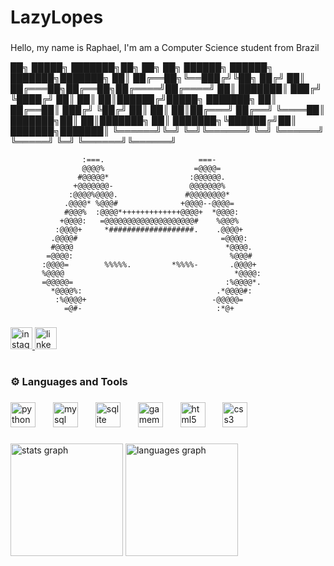 <h1 align="left">LazyLopes</h1>

###

<p align="left">Hello, my name is Raphael, I'm am a Computer Science student from Brazil</p>

██╗      █████╗ ███████╗██╗   ██╗    ██╗      ██████╗ ██████╗ ███████╗███████╗
██║     ██╔══██╗╚══███╔╝╚██╗ ██╔╝    ██║     ██╔═══██╗██╔══██╗██╔════╝██╔════╝
██║     ███████║  ███╔╝  ╚████╔╝     ██║     ██║   ██║██████╔╝█████╗  ███████╗
██║     ██╔══██║ ███╔╝    ╚██╔╝      ██║     ██║   ██║██╔═══╝ ██╔══╝  ╚════██║
███████╗██║  ██║███████╗   ██║       ███████╗╚██████╔╝██║     ███████╗███████║
╚══════╝╚═╝  ╚═╝╚══════╝   ╚═╝       ╚══════╝ ╚═════╝ ╚═╝     ╚══════╝╚══════╝
                                                                                                                 
                    :===.                     ===-                    
                    @@@@%                    =@@@@=                   
                   #@@@@@*                  :@@@@@@.                  
                  +@@@@@@@-                 @@@@@@@%                  
                 :@@@@%@@@@.               #@@@@@@@@*                 
                .@@@@* %@@@#              +@@@@--@@@@=                
                #@@@%  :@@@@*+++++++++++++@@@@+  *@@@@:               
               +@@@@:   =@@@@@@@@@@@@@@@@@@@@#    %@@@%               
              :@@@@+     *###################.    .@@@@+              
             .@@@@#                                =@@@@:             
             #@@@@                                  *@@@@.            
            =@@@@:                                   %@@@#            
           :@@@@=        %%%%%.         *%%%%-       .@@@@+           
           %@@@@                                      *@@@@:          
           =@@@@@=                                  :%@@@@*.          
             *@@@@%:                              .*@@@@#:            
              :%@@@@+                            -@@@@@=              
                =@#-                              :*@+                
                                                                      
                                                                                                                                          
                       

###

<div align="left">
  <a href="https://www.instagram.com/lazy_lopes/" target="_blank">
    <img src="https://img.shields.io/static/v1?message=Instagram&logo=instagram&label=&color=E4405F&logoColor=white&labelColor=&style=for-the-badge" height="35" alt="instagram logo"  />
  </a>
  <a href="https://www.linkedin.com/in/raphael-lopesdev/" target="_blank">
    <img src="https://img.shields.io/static/v1?message=LinkedIn&logo=linkedin&label=&color=0077B5&logoColor=white&labelColor=&style=for-the-badge" height="35" alt="linkedin logo"  />
  </a>
</div>

###

<h1 align="left"></h1>

###

<h3 align="left">⚙️ Languages and Tools</h3>

###

<div align="left">
  <img src="https://cdn.jsdelivr.net/gh/devicons/devicon/icons/python/python-original.svg" height="40" alt="python logo"  />
  <img width="20" />
  <img src="https://cdn.jsdelivr.net/gh/devicons/devicon/icons/mysql/mysql-original.svg" height="40" alt="mysql logo"  />
  <img width="20" />
  <img src="https://cdn.jsdelivr.net/gh/devicons/devicon/icons/sqlite/sqlite-original.svg" height="40" alt="sqlite logo"  />
  <img width="20" />
  <img src="https://skillicons.dev/icons?i=gamemakerstudio" height="40" alt="gamemakerstudio logo"  />
  <img width="20" />
  <img src="https://cdn.jsdelivr.net/gh/devicons/devicon/icons/html5/html5-original.svg" height="40" alt="html5 logo"  />
  <img width="20" />
  <img src="https://cdn.jsdelivr.net/gh/devicons/devicon/icons/css3/css3-original.svg" height="40" alt="css3 logo"  />
</div>

###

<div align="left">
  <img src="https://github-readme-stats.vercel.app/api?username=LazyLopes&hide_title=false&hide_rank=true&show_icons=false&include_all_commits=true&count_private=true&disable_animations=false&theme=tokyonight&locale=en&hide_border=true" height="180" alt="stats graph"  />
  <img src="https://github-readme-stats.vercel.app/api/top-langs?username=LazyLopes&locale=en&hide_title=false&layout=compact&card_width=320&langs_count=4&theme=tokyonight&hide_border=true" height="180" alt="languages graph"  />
</div>

###
